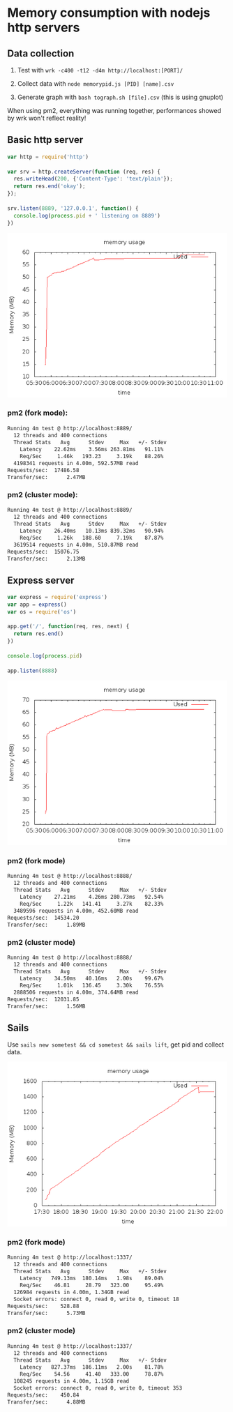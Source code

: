 # Memory consumption with nodejs http servers

## Data collection

1. Test with `wrk -c400 -t12 -d4m http://localhost:[PORT]/`

2. Collect data with `node memorypid.js [PID] [name].csv`

3. Generate graph with `bash tograph.sh [file].csv` (this is using gnuplot)

When using pm2, everything was running together, performances showed by wrk won't reflect reality!

## Basic http server

```javascript
var http = require('http')
 
var srv = http.createServer(function (req, res) {
  res.writeHead(200, {'Content-Type': 'text/plain'});
  return res.end('okay');
});

srv.listen(8889, '127.0.0.1', function() {
  console.log(process.pid + ' listening on 8889')
})
```

![](https://raw.githubusercontent.com/soyuka/nodejs-http-memtest/master/4minwrk/basic.png)

### pm2 (fork mode):

```
Running 4m test @ http://localhost:8889/
  12 threads and 400 connections
  Thread Stats   Avg      Stdev     Max   +/- Stdev
    Latency    22.62ms    3.56ms 263.81ms   91.11%
    Req/Sec     1.46k   193.23     3.19k    88.26%
  4198341 requests in 4.00m, 592.57MB read
Requests/sec:  17486.58
Transfer/sec:      2.47MB
```

### pm2 (cluster mode):

```
Running 4m test @ http://localhost:8889/
  12 threads and 400 connections
  Thread Stats   Avg      Stdev     Max   +/- Stdev
    Latency    26.40ms   10.13ms 839.32ms   90.94%
    Req/Sec     1.26k   188.60     7.19k    87.87%
  3619514 requests in 4.00m, 510.87MB read
Requests/sec:  15076.75
Transfer/sec:      2.13MB
```

## Express server

```javascript
var express = require('express')
var app = express()
var os = require('os')

app.get('/', function(req, res, next) {
  return res.end()
})

console.log(process.pid)

app.listen(8888)
```

![](https://raw.githubusercontent.com/soyuka/nodejs-http-memtest/master/4minwrk/express.png)

### pm2 (fork mode)

```
Running 4m test @ http://localhost:8888/
  12 threads and 400 connections
  Thread Stats   Avg      Stdev     Max   +/- Stdev
    Latency    27.21ms    4.26ms 280.73ms   92.54%
    Req/Sec     1.22k   141.41     3.27k    82.33%
  3489596 requests in 4.00m, 452.60MB read
Requests/sec:  14534.20
Transfer/sec:      1.89MB
```

### pm2 (cluster mode)

```
Running 4m test @ http://localhost:8888/
  12 threads and 400 connections
  Thread Stats   Avg      Stdev     Max   +/- Stdev
    Latency    34.50ms   40.16ms   2.00s    99.67%
    Req/Sec     1.01k   136.45     3.30k    76.55%
  2888506 requests in 4.00m, 374.64MB read
Requests/sec:  12031.85
Transfer/sec:      1.56MB
```

## Sails

Use `sails new sometest && cd sometest && sails lift`, get pid and collect data.

![](https://raw.githubusercontent.com/soyuka/nodejs-http-memtest/master/4minwrk/sails.png)

### pm2 (fork mode)

```
Running 4m test @ http://localhost:1337/
  12 threads and 400 connections
  Thread Stats   Avg      Stdev     Max   +/- Stdev
    Latency   749.13ms  180.14ms   1.98s    89.04%
    Req/Sec    46.81     28.79   323.00     95.49%
  126984 requests in 4.00m, 1.34GB read
  Socket errors: connect 0, read 0, write 0, timeout 18
Requests/sec:    528.88
Transfer/sec:      5.73MB
```

### pm2 (cluster mode)

```
Running 4m test @ http://localhost:1337/
  12 threads and 400 connections
  Thread Stats   Avg      Stdev     Max   +/- Stdev
    Latency   827.37ms  186.11ms   2.00s    81.78%
    Req/Sec    54.56     41.40   333.00     78.87%
  108245 requests in 4.00m, 1.15GB read
  Socket errors: connect 0, read 0, write 0, timeout 353
Requests/sec:    450.84
Transfer/sec:      4.88MB
```
